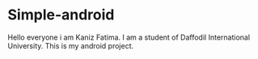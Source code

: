 # Simple-android                                                                                                                            



Hello everyone i am Kaniz Fatima. I am a student of Daffodil International University. This is my android project.
